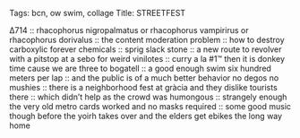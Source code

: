 Tags: bcn, ow swim, collage
Title: STREETFEST
  
∆714 :: rhacophorus nigropalmatus or rhacophorus vampirirus or rhacophorus dorivalus :: the content moderation problem :: how to destroy carboxylic forever chemicals :: sprig slack stone :: a new route to revolver with a pitstop at a sebo for weird vinilotes :: curry a la #1™ then it is donkey time cause we are three to bogatell :: a good enough swim six hundred meters per lap :: and the public is of a much better behavior no degos no mushies :: there is a neighborhood fest at gràcia and they dislike tourists there :: which didn’t help as the crowd was humongous :: strangely enough the very old metro cards worked and no masks required :: some good music though before the yoirh takes over and the elders get ebikes the long way home